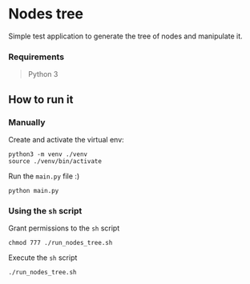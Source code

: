 # Nodes tree
Simple test application to generate the tree of nodes and manipulate it.
### Requirements
> Python 3
## How to run it
### Manually
Create and activate the virtual env:
```commandline
python3 -m venv ./venv
source ./venv/bin/activate
```
Run the `main.py` file :)
```commandline
python main.py
```
### Using the `sh` script
Grant permissions to the `sh` script
```commandline
chmod 777 ./run_nodes_tree.sh
```
Execute the `sh` script
```commandline
./run_nodes_tree.sh
```
